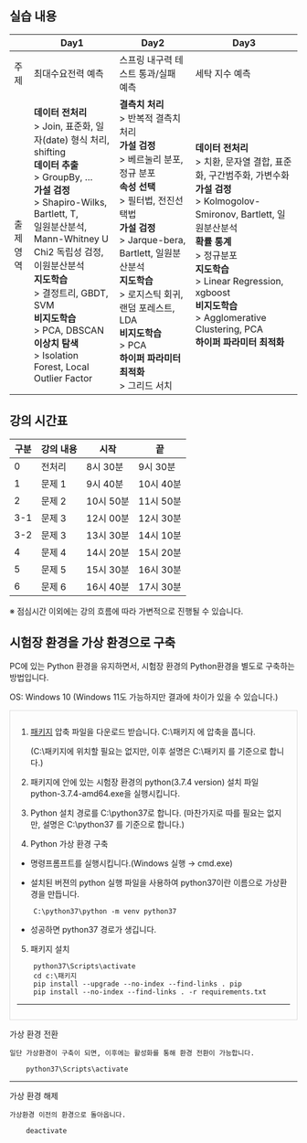## 실습 내용

||Day1|Day2|Day3|
|---|----|----|----|
|주제|최대수요전력 예측|스프링 내구력 테스트 통과/실패 예측|세탁 지수 예측|
|출제<br/>영역|**데이터 전처리**<br/>> Join, 표준화, 일자(date) 형식 처리, shifting<br/>**데이터 추출**<br/>> GroupBy, …<br/>**가설 검정**<br/>> Shapiro-Wilks, Bartlett, T,<br/>일원분산분석, Mann-Whitney U<br/>Chi2 독립성 검정, 이원분산분석<br/>**지도학습**<br/>> 결정트리, GBDT, SVM<br/>**비지도학습**<br/>> PCA, DBSCAN <br/>**이상치 탐색**<br/>> Isolation Forest, Local Outlier Factor|**결측치 처리**<br/>> 반복적 결측치 처리<br/>**가설 검정**<br/>> 베르눌리 분포,  정규 분포<br/>**속성 선택**<br/>> 필터법, 전진선택법<br/>**가설 검정**<br/>> Jarque-bera, Bartlett, 일원분산분석<br/>**지도학습**<br/>> 로지스틱 회귀, 랜덤 포레스트, LDA<br/>**비지도학습**<br/>> PCA<br/>**하이퍼 파라미터 최적화**<br/>> 그리드 서치|**데이터 전처리**<br/>> 치환, 문자열 결합, 표준화, 구간범주화, 가변수화<br/>**가설 검정**<br/>> Kolmogolov-Smironov, Bartlett, 일원분산분석<br/>**확률 통계**<br/>> 정규분포<br/>**지도학습**<br/>> Linear Regression, xgboost<br/>**비지도학습**<br/>> Agglomerative Clustering, PCA<br/>**하이퍼 파라미터 최적화**<br/>|

## 강의 시간표

|구분|강의 내용|시작|끝|
|----|---------|----|--|
|0|전처리|8시 30분| 9시 30분|
|1|문제 1|9시 40분| 10시 40분|
|2|문제 2|10시 50분| 11시 50분|
|3-1|문제 3|12시 00분| 12시 30분|
|3-2|문제 3|13시 30분| 14시 10분|
|4|문제 4|14시 20분| 15시 20분|
|5|문제 5|15시 30분| 16시 30분|
|6|문제 6|16시 40분| 17시 30분|

※ 점심시간 이외에는 강의 흐름에 따라 가변적으로 진행될 수 있습니다. 

## 시험장 환경을 가상 환경으로 구축

PC에 있는 Python 환경을 유지하면서, 시험장 환경의 Python환경을 별도로 구축하는 방법입니다.

OS: Windows 10 (Windows 11도 가능하지만 결과에 차이가 있을 수 있습니다.)

<div style="border: 1px solid #ddd; padding: 12px; margin-top: 10px;">

1. [패키지](https://drive.google.com/file/d/1zhyIoMbSq7ZTwf6AnwiIIXtQ1qMqEWlK/view?usp=drive_link) 압축 파일을 다운로드 받습니다.  C:\패키지 에 압축을 풉니다.

   (C:\패키지에 위치할 필요는 없지만, 이후 설명은 C:\패키지 를 기준으로 합니다.)


2. 패키지에 안에 있는 시험장 환경의 python(3.7.4 version) 설치 파일 python-3.7.4-amd64.exe을 실행시킵니다.


3. Python 설치 경로를 C:\python37로 합니다. (마찬가지로 따를 필요는 없지만, 설명은 C:\python37 를 기준으로 합니다.)


4. Python 가상 환경 구축

- 명령프롬프트를 실행시킵니다.(Windows 실행 → cmd.exe)


- 설치된 버젼의 python 실행 파일을 사용하여 python37이란 이름으로 가상환경을 만듭니다.

```
    C:\python37\python -m venv python37
```

- 성공하면 python37 경로가 생깁니다.


5. 패키지 설치

```
    python37\Scripts\activate
    cd c:\패키지
    pip install --upgrade --no-index --find-links . pip
    pip install --no-index --find-links . -r requirements.txt
```

-------------------------------------------------------------------
    
</div>

가상 환경 전환 

    일단 가상환경이 구축이 되면, 이후에는 활성화를 통해 환경 전환이 가능합니다.

```
    python37\Scripts\activate 
```

----------------------------------

가상 환경 해제

    가상환경 이전의 환경으로 돌아옵니다.

```
    deactivate
```
